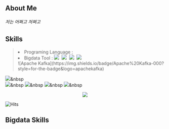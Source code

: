 ## About Me
<p align="Left">
<h6 align="left">저는 어쩌고 저쩌고</h6>
</p>

## Skills
> <p align="left">
>   <ui>
>     <li> Programing Language :
>       <img height="17" src="https://img.shields.io/badge/Python-3766AB?style=flat-square&logo=Python&logoColor=white"/></a>&nbsp 
>       <img height="17" src="https://img.shields.io/badge/Javascript-ffb13b?style=flat-square&logo=javascript&logoColor=white"/></a>&nbsp 
>      </li>
>    </ui>
>   
>   <ui>
>      <li> Bigdata Tool :
>        <img src="https://img.shields.io/badge/Spring-6DB33F?style=flat-square&logo=Spring&logoColor=white"/></a>&nbsp
>        <img src="https://img.shields.io/badge/Apache%20Kafka-000?style=for-the-badge&logo=apachekafka&logoColor=white"/></a>&nbsp
>        <img src="https://img.shields.io/badge/SpringBoot-6DB33F?style=flat-square&logo=SpringBoot&logoColor=white"/></a>&nbsp 
>        <img src="https://img.shields.io/badge/Node.js-339933?style=flat-square&logo=Node.js&logoColor=white"/></a>&nbsp
>      </li>
>   </ui>
>![Apache Kafka](https://img.shields.io/badge/Apache%20Kafka-000?style=for-the-badge&logo=apachekafka)
>
>
>



  <img src="https://img.shields.io/badge/Express-000000?style=flat-square&logo=Express&logoColor=white"/></a>&nbsp
  <br>
  <img src="https://img.shields.io/badge/Mysql-E6B91E?style=flat-square&logo=MySql&logoColor=white"/></a>&nbsp 
  <img src="https://img.shields.io/badge/AWS-232F3E?style=flat-square&logo=AmazonAWS&logoColor=white"/></a>&nbsp 
  <img src="https://img.shields.io/badge/Docker-2496ED?style=flat-square&logo=Docker&logoColor=white"/></a>&nbsp 
  <img src="https://img.shields.io/badge/Jenkins-D24939?style=flat-square&logo=Jenkins&logoColor=white"/></a>&nbsp 
</p>

<p align="center"> 
  <img src="https://github-readme-stats.vercel.app/api?username=yoosh1031&theme=vue&show_icons=true"/></a>
</p>

![Hits](https://hits.seeyoufarm.com/api/count/incr/badge.svg?url=https%3A%2F%2Fgithub.com%2Fyoosh1031%2Fhit-counter&count_bg=%23EEBDD8&title_bg=%23555555&icon=&icon_color=%23E7E7E7&title=Github&edge_flat=false)

## Bigdata Skills

</div>
